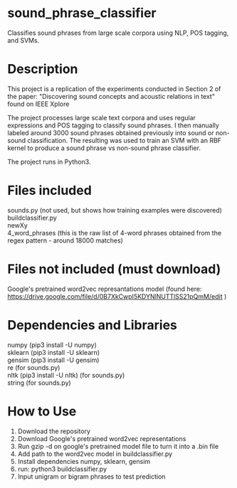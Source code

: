 # sound_phrase_classifier
Classifies sound phrases from large scale corpora using NLP, POS tagging, and SVMs.

# Description
This project is a replication of the experiments conducted in Section 2 of the paper:
"Discovering sound concepts and acoustic relations in text" found on IEEE Xplore

The project processes large scale text corpora and uses regular expressions and POS tagging to classify sound phrases. I then manually labeled around 3000 sound phrases obtained previously into sound or non-sound classification. The resulting was used to train an SVM with an RBF kernel to produce a sound phrase vs non-sound phrase classifier.

The project runs in Python3.

# Files included
sounds.py (not used, but shows how training examples were discovered) <br/>
buildclassifier.py <br/>
newXy <br/>
4_word_phrases (this is the raw list of 4-word phrases obtained from the regex pattern - around 18000 matches)

# Files not included (must download)
Google's pretrained word2vec represantations model (found here: https://drive.google.com/file/d/0B7XkCwpI5KDYNlNUTTlSS21pQmM/edit
)

# Dependencies and Libraries
numpy (pip3 install -U numpy) <br/>
sklearn (pip3 install -U sklearn) <br/>
gensim (pip3 install -U gensim) <br/>
re (for sounds.py) <br/>
nltk (pip3 install -U nltk) (for sounds.py) <br/>
string (for sounds.py) <br/>


# How to Use

1. Download the repository
2. Download Google's pretrained word2vec representations
3. Run gzip -d on google's pretrained model file to turn it into a .bin file
4. Add path to the word2vec model in buildclassifier.py
5. Install dependencies numpy, sklearn, gensim
6. run: python3 buildclassifier.py
7. Input unigram or bigram phrases to test prediction
